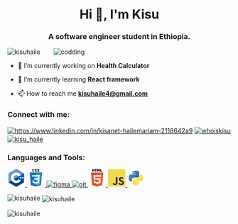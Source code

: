 <h1 align="center">Hi 👋, I'm Kisu</h1>
<h3 align="center">A software engineer student in Ethiopia.</h3>
<img align="right" alt="codding" width="400" src="[https://giphy.com/gifs/pudgypenguins-data-code-coding-2IudUHdI075HL02Pkk](https://media3.giphy.com/media/v1.Y2lkPTc5MGI3NjExOWd1bDVqaXRib3BhYnVzMGVva2F0YnZ2MXM1bzgyMjAzMTdhbXpyMiZlcD12MV9pbnRlcm5hbF9naWZfYnlfaWQmY3Q9Zw/L1R1tvI9svkIWwpVYr/giphy.webp)">

<p align="left"> <img src="https://komarev.com/ghpvc/?username=kisuhaile&label=Profile%20views&color=0e75b6&style=flat" alt="kisuhaile" /> </p>

- 🔭 I’m currently working on **Health Calculator**

- 🌱 I’m currently learning **React framework**

- 📫 How to reach me **kisuhaile4@gmail.com**

<h3 align="left">Connect with me:</h3>
<p align="left">
<a href="https://linkedin.com/in/https://www.linkedin.com/in/kisanet-hailemariam-2118642a9" target="blank"><img align="center" src="https://raw.githubusercontent.com/rahuldkjain/github-profile-readme-generator/master/src/images/icons/Social/linked-in-alt.svg" alt="https://www.linkedin.com/in/kisanet-hailemariam-2118642a9" height="30" width="40" /></a>
<a href="https://fb.com/whoiskisu" target="blank"><img align="center" src="https://raw.githubusercontent.com/rahuldkjain/github-profile-readme-generator/master/src/images/icons/Social/facebook.svg" alt="whoiskisu" height="30" width="40" /></a>
<a href="https://instagram.com/kisu_haile" target="blank"><img align="center" src="https://raw.githubusercontent.com/rahuldkjain/github-profile-readme-generator/master/src/images/icons/Social/instagram.svg" alt="kisu_haile" height="30" width="40" /></a>
</p>

<h3 align="left">Languages and Tools:</h3>
<p align="left"> <a href="https://www.w3schools.com/cpp/" target="_blank" rel="noreferrer"> <img src="https://raw.githubusercontent.com/devicons/devicon/master/icons/cplusplus/cplusplus-original.svg" alt="cplusplus" width="40" height="40"/> </a> <a href="https://www.w3schools.com/css/" target="_blank" rel="noreferrer"> <img src="https://raw.githubusercontent.com/devicons/devicon/master/icons/css3/css3-original-wordmark.svg" alt="css3" width="40" height="40"/> </a> <a href="https://www.figma.com/" target="_blank" rel="noreferrer"> <img src="https://www.vectorlogo.zone/logos/figma/figma-icon.svg" alt="figma" width="40" height="40"/> </a> <a href="https://git-scm.com/" target="_blank" rel="noreferrer"> <img src="https://www.vectorlogo.zone/logos/git-scm/git-scm-icon.svg" alt="git" width="40" height="40"/> </a> <a href="https://www.w3.org/html/" target="_blank" rel="noreferrer"> <img src="https://raw.githubusercontent.com/devicons/devicon/master/icons/html5/html5-original-wordmark.svg" alt="html5" width="40" height="40"/> </a> <a href="https://developer.mozilla.org/en-US/docs/Web/JavaScript" target="_blank" rel="noreferrer"> <img src="https://raw.githubusercontent.com/devicons/devicon/master/icons/javascript/javascript-original.svg" alt="javascript" width="40" height="40"/> </a> <a href="https://www.python.org" target="_blank" rel="noreferrer"> <img src="https://raw.githubusercontent.com/devicons/devicon/master/icons/python/python-original.svg" alt="python" width="40" height="40"/> </a> </p>

<p><img align="left" src="https://github-readme-stats.vercel.app/api/top-langs?username=kisuhaile&show_icons=true&locale=en&layout=compact" alt="kisuhaile" /></p>

<p>&nbsp;<img align="center" src="https://github-readme-stats.vercel.app/api?username=kisuhaile&show_icons=true&locale=en" alt="kisuhaile" /></p>

<p><img align="center" src="https://github-readme-streak-stats.herokuapp.com/?user=kisuhaile&" alt="kisuhaile" /></p>
